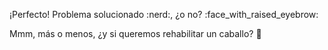 ¡Perfecto! Problema solucionado :nerd:, ¿o no? :face_with_raised_eyebrow:

Mmm, más o menos, ¿y si queremos rehabilitar un caballo? :horse:

